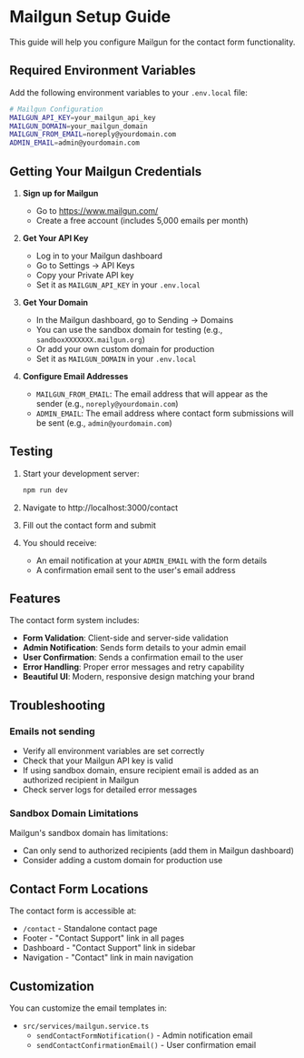 # Mailgun Setup Guide

This guide will help you configure Mailgun for the contact form functionality.

## Required Environment Variables

Add the following environment variables to your `.env.local` file:

```bash
# Mailgun Configuration
MAILGUN_API_KEY=your_mailgun_api_key
MAILGUN_DOMAIN=your_mailgun_domain
MAILGUN_FROM_EMAIL=noreply@yourdomain.com
ADMIN_EMAIL=admin@yourdomain.com
```

## Getting Your Mailgun Credentials

1. **Sign up for Mailgun**
   - Go to https://www.mailgun.com/
   - Create a free account (includes 5,000 emails per month)

2. **Get Your API Key**
   - Log in to your Mailgun dashboard
   - Go to Settings → API Keys
   - Copy your Private API key
   - Set it as `MAILGUN_API_KEY` in your `.env.local`

3. **Get Your Domain**
   - In the Mailgun dashboard, go to Sending → Domains
   - You can use the sandbox domain for testing (e.g., `sandboxXXXXXXX.mailgun.org`)
   - Or add your own custom domain for production
   - Set it as `MAILGUN_DOMAIN` in your `.env.local`

4. **Configure Email Addresses**
   - `MAILGUN_FROM_EMAIL`: The email address that will appear as the sender (e.g., `noreply@yourdomain.com`)
   - `ADMIN_EMAIL`: The email address where contact form submissions will be sent (e.g., `admin@yourdomain.com`)

## Testing

1. Start your development server:
   ```bash
   npm run dev
   ```

2. Navigate to http://localhost:3000/contact

3. Fill out the contact form and submit

4. You should receive:
   - An email notification at your `ADMIN_EMAIL` with the form details
   - A confirmation email sent to the user's email address

## Features

The contact form system includes:

- **Form Validation**: Client-side and server-side validation
- **Admin Notification**: Sends form details to your admin email
- **User Confirmation**: Sends a confirmation email to the user
- **Error Handling**: Proper error messages and retry capability
- **Beautiful UI**: Modern, responsive design matching your brand

## Troubleshooting

### Emails not sending

- Verify all environment variables are set correctly
- Check that your Mailgun API key is valid
- If using sandbox domain, ensure recipient email is added as an authorized recipient in Mailgun
- Check server logs for detailed error messages

### Sandbox Domain Limitations

Mailgun's sandbox domain has limitations:
- Can only send to authorized recipients (add them in Mailgun dashboard)
- Consider adding a custom domain for production use

## Contact Form Locations

The contact form is accessible at:
- `/contact` - Standalone contact page
- Footer - "Contact Support" link in all pages
- Dashboard - "Contact Support" link in sidebar
- Navigation - "Contact" link in main navigation

## Customization

You can customize the email templates in:
- `src/services/mailgun.service.ts`
  - `sendContactFormNotification()` - Admin notification email
  - `sendContactConfirmationEmail()` - User confirmation email

